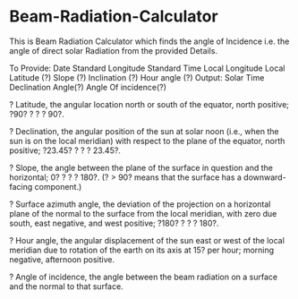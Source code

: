 # Beam-Radiation-Calculator
This is Beam Radiation Calculator which finds the angle of Incidence i.e. the angle of direct solar Radiation from the provided Details.

To Provide:
    Date
    Standard Longitude
    Standard Time
    Local Longitude
    Local Latitude  (?)
    Slope (?)
    Inclination (?)
    Hour angle (?)
Output:
    Solar Time
    Declination Angle(?)
    Angle Of incidence(?)


? Latitude, the angular location north or south of the equator, north positive; ?90? ? ?
? 90?.

? Declination, the angular position of the sun at solar noon (i.e., when the sun is on the
local meridian) with respect to the plane of the equator, north positive; ?23.45? ? ?
? 23.45?.

? Slope, the angle between the plane of the surface in question and the horizontal; 0? ?
? ? 180?. (? > 90? means that the surface has a downward-facing component.)

? Surface azimuth angle, the deviation of the projection on a horizontal plane of the
normal to the surface from the local meridian, with zero due south, east negative, and
west positive; ?180? ? ? ? 180?.

? Hour angle, the angular displacement of the sun east or west of the local meridian
due to rotation of the earth on its axis at 15? per hour; morning negative, afternoon
positive.

? Angle of incidence, the angle between the beam radiation on a surface and the normal
to that surface.